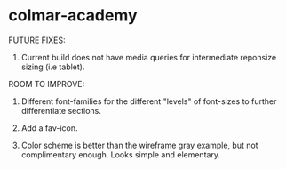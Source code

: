 # colmar-academy

FUTURE FIXES:

1. Current build does not have media queries for intermediate reponsize sizing (i.e tablet).

ROOM TO IMPROVE:

1. Different font-families for the different "levels" of font-sizes to further differentiate sections.

2. Add a fav-icon.

3. Color scheme is better than the wireframe gray example, but not complimentary enough. Looks simple and elementary.
